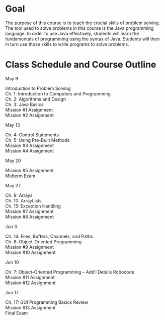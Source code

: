# Goal 
The purpose of this course is to teach the crucial skills of problem solving. The tool used to solve problems in this course is the Java programming language. In order to use Java effectively, students will learn the fundamentals of programming using the syntax of Java. Students will then in turn use those skills to write programs to solve problems.


# Class Schedule and Course Outline

May 6

Introduction to Problem Solving<br>
Ch. 1: Introduction to Computers and Programming<br>
Ch. 2: Algorithms and Design<br>
Ch. 3: Java Basics<br>
Mission #1 Assignment<br>
Mission #2 Assignment<br>

May 13

Ch. 4: Control Statements<br>
Ch. 5: Using Pre-Built Methods<br>
Mission #3 Assignment<br>
Mission #4 Assignment<br>

May 20

Mission #5 Assignment<br>
Midterm Exam<br>

May 27

Ch. 9: Arrays<br>
Ch. 10: ArrayLists<br>
Ch. 15: Exception Handling<br>
Mission #7 Assignment<br>
Mission #8 Assignment<br>

Jun 3

Ch. 16: Files, Buffers, Channels, and Paths<br>
Ch. 6: Object-Oriented Programming<br>
Mission #9 Assignment<br>
Mission #10 Assignment<br>

Jun 10

Ch. 7: Object-Oriented Programming – Add’l Details Robocode<br>
Mission #11 Assignment<br>
Mission #12 Assignment<br>

Jun 17

Ch. 17: GUI Programming Basics Review<br>
Mission #13 Assignment<br>
Final Exam
